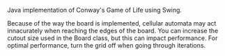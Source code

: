 Java implementation of Conway's Game of Life using Swing.

Because of the way the board is implemented, cellular automata may act innacurately when reaching the edges of the board. You can increase the cutout size used in the Board class, but this can impact performance.
For optimal performance, turn the grid off when going through iterations.
